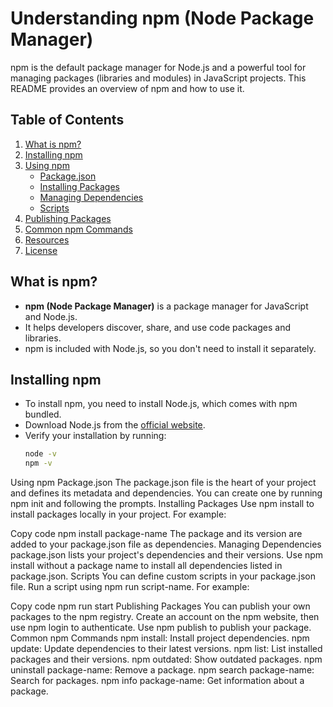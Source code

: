 # Understanding npm (Node Package Manager)

npm is the default package manager for Node.js and a powerful tool for managing packages (libraries and modules) in JavaScript projects. This README provides an overview of npm and how to use it.

## Table of Contents

1. [What is npm?](#what-is-npm)
2. [Installing npm](#installing-npm)
3. [Using npm](#using-npm)
   - [Package.json](#packagejson)
   - [Installing Packages](#installing-packages)
   - [Managing Dependencies](#managing-dependencies)
   - [Scripts](#scripts)
4. [Publishing Packages](#publishing-packages)
5. [Common npm Commands](#common-npm-commands)
6. [Resources](#resources)
7. [License](#license)

## What is npm?

- **npm (Node Package Manager)** is a package manager for JavaScript and Node.js.
- It helps developers discover, share, and use code packages and libraries.
- npm is included with Node.js, so you don't need to install it separately.

## Installing npm

- To install npm, you need to install Node.js, which comes with npm bundled.
- Download Node.js from the [official website](https://nodejs.org/).
- Verify your installation by running:
  ```sh
  node -v
  npm -v
Using npm
Package.json
The package.json file is the heart of your project and defines its metadata and dependencies.
You can create one by running npm init and following the prompts.
Installing Packages
Use npm install to install packages locally in your project. For example:



Copy code
npm install package-name
The package and its version are added to your package.json file as dependencies.
Managing Dependencies
package.json lists your project's dependencies and their versions.
Use npm install without a package name to install all dependencies listed in package.json.
Scripts
You can define custom scripts in your package.json file.
Run a script using npm run script-name. For example:



Copy code
npm run start
Publishing Packages
You can publish your own packages to the npm registry.
Create an account on the npm website, then use npm login to authenticate.
Use npm publish to publish your package.
Common npm Commands
npm install: Install project dependencies.
npm update: Update dependencies to their latest versions.
npm list: List installed packages and their versions.
npm outdated: Show outdated packages.
npm uninstall package-name: Remove a package.
npm search package-name: Search for packages.
npm info package-name: Get information about a package.